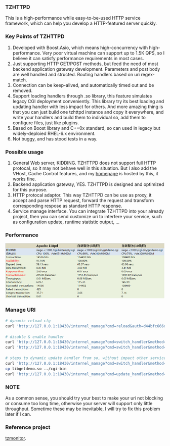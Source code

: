 ### TZHTTPD
This is a high-performance while easy-to-be-used HTTP service framework, which can help you develop a HTTP-featured server quickly.   

### Key Points of TZHTTPD
1. Developed with Boost.Asio, which means high-concurrency with high-performance. Very poor virtual machine can support up to 1.5K QPS, so I believe it can satisfy performance requirements in most cases.    
2. Just supporting HTTP GET/POST methods, but feed the need of most backend application gateway development. Parameters and post body are well handled and structed. Routing handlers based on uri regex-match.    
3. Connection can be keep-alived, and automatically timed out and be removed.   
4. Support loading handlers through .so library, this feature simulates legacy CGI deployment conveniently. This library try its best loading and updating handler with less impact for others. And more amazing thing is that you can just build one tzhttpd instance and copy it everywhere, and write your handlers and build them to individual so, add them to configure files, just like plugins.   
5. Based on Boost library and C++0x standard, so can used in legacy but widely-deploied RHEL-6.x environment.   
6. Not buggy, and has stood tests in a way.    

### Possible usage
1. General Web server, KIDDING. TZHTTPD does not support full HTTP protocal, so it may not behave well in this situation. But I also add the VHost, Cache Control features, and my [homepage](http://taozj.net) is hosted by this, it works fine.   
2. Backend application gateway, YES. TZHTTPD is designed and optimized for this purpose.   
3. HTTP protocal adaptor. This way TZHTTPD can be use as proxy, it accept and parse HTTP request, forward the request and transform corresponding respose as standard HTTP response.   
4. Service manage interface. You can integrate TZHTTPD into your already project, then you can send customize uri to interfere your service, such as configuration update, runtime statistic output, ...   

### Performance
![siege](siege.png?raw=true "siege")

### Manage URI
```bash
# dynamic reload cfg
curl 'http://127.0.0.1:18430/internel_manage?cmd=reload&auth=d44bfc666db304b2f72b4918c8b46f78'

# disable & enable handler
curl 'http://127.0.0.1:18430/internel_manage?cmd=switch_handler&method=get&path=^/cgi-bin/getdemo.cgi$&enable=off&auth=d44bfc666db304b2f72b4918c8b46f78'
curl 'http://127.0.0.1:18430/internel_manage?cmd=switch_handler&method=get&path=^/cgi-bin/getdemo.cgi$&enable=on&auth=d44bfc666db304b2f72b4918c8b46f78'

# steps to dynamic update handler from so, without impact other service
curl 'http://127.0.0.1:18430/internel_manage?cmd=switch_handler&method=get&path=^/cgi-bin/getdemo.cgi$&enable=off&auth=d44bfc666db304b2f72b4918c8b46f78'
cp libgetdemo.so ../cgi-bin 
curl 'http://127.0.0.1:18430/internel_manage?cmd=update_handler&method=get&path=^/cgi-bin/getdemo.cgi$&enable=on&auth=d44bfc666db304b2f72b4918c8b46f78'
```

### NOTE
As a common sense, you should try your best to make your uri not blocking or consume too long time, otherwise your server will support only little throughput. Sometime these may be inevitable, I will try to fix this problem later if I can.

### Reference project   
[tzmonitor](https://github.com/taozhijiang/tzmonitor).   

